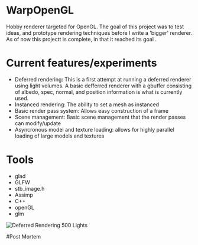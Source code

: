 # WarpOpenGL

Hobby renderer targeted for OpenGL. The goal of this project was to test ideas, and prototype rendering techniques before I write a 'bigger' renderer. As of now this projectt is complete, in that it reached its goal . 

# Current features/experiments 
- Deferred rendering: This is a first attempt at running a deferred renderer using light volumes. A basic defferred renderer with a gbuffer consisting of albedo, spec, normal, and position information is what is currently used.
- Instanced rendering: The ability to set a mesh as instanced
- Basic render pass system: Allows easy construction of a frame
- Scene management: Basic scene management that the render passes can modify/update
- Asyncronous model and texture loading: allows for highly parallel loading of large models and textures

# Tools
- glad
- GLFW
- stb_image.h
- Assimp
- C++
- openGL
- glm

![Deferred Rendering 500 Lights](https://github.com/PaulRitaldato1/WarpOpenGL/demo/500Lights.png)

#Post Mortem

